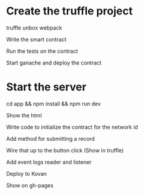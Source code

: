 # Create the truffle project
truffle unbox webpack

Write the smart contract

Run the tests on the contract

Start ganache and deploy the contract

# Start the server
cd app && npm install && npm run dev

Show the html

Write code to initialize the contract for the network id

Add method for submitting a record

Wire that up to the button click (Show in truffle)

Add event logs reader and listener

Deploy to Kovan

Show on gh-pages
